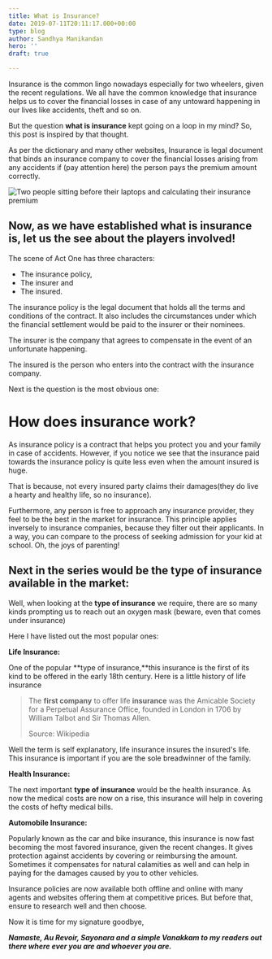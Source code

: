 ```yaml
---
title: What is Insurance?
date: 2019-07-11T20:11:17.000+00:00
type: blog
author: Sandhya Manikandan
hero: ''
draft: true

---
```

Insurance is the common lingo nowadays especially for two wheelers, given the recent regulations. We all have the common knowledge that insurance helps us to cover the financial losses in case of any untoward happening in our lives like accidents, theft and so on.

But the question **what is insurance** kept going on a loop in my mind? So, this post is inspired by that thought.

As per the dictionary and many other websites, Insurance is legal document that binds an insurance company to cover the financial losses arising from any accidents if (pay attention here) the person pays the premium amount correctly.

![Two people sitting before their laptops and calculating their insurance premium](/uploads/helloquence-5fNmWej4tAA-unsplash.jpg "Insurance")

## Now, as we have established what is insurance is, let us the see about the players involved!

The scene of Act One has three characters:

* The insurance policy,
* The insurer and
* The insured.

The insurance policy is the legal document that holds all the terms and conditions of the contract. It also includes the circumstances under which the financial settlement would be paid to the insurer or their nominees.

The insurer is the company that agrees to compensate in the event of an unfortunate happening.

The insured is the person who enters into the contract with the insurance company.

Next is the question is the most obvious one:

# How does insurance work?

As insurance policy is a contract that helps you protect you and your family in case of accidents. However, if you notice we see that the insurance paid towards the insurance policy is quite less even when the amount insured is huge.

That is because, not every insured party claims their damages(they do live a hearty and healthy life, so no insurance).

Furthermore, any person is free to approach any insurance provider, they feel to be the best in the market for insurance. This principle applies inversely to insurance companies, because they filter out their applicants. In a way, you can compare to the process of seeking admission for your kid at school. Oh, the joys of parenting!

## Next in the series would be the type of insurance available in the market:

Well, when looking at the **type of insurance** we require, there are so many kinds prompting us to reach out an oxygen mask (beware, even that comes under insurance)

Here I have listed out the most popular ones:

**Life Insurance:**

One of the popular **type of insurance,**this insurance is the first of its kind to be offered in the early 18th century. Here is a little history of life insurance

> The **first company** to offer life **insurance** was the Amicable Society for a Perpetual Assurance Office, founded in London in 1706 by William Talbot and Sir Thomas Allen.
>
> Source: Wikipedia

Well the term is self explanatory, life insurance insures the insured's life. This insurance is important if you are the sole breadwinner of the family.

**Health Insurance:**

The next important **type of insurance** would be the health insurance. As now the medical costs are now on a rise, this insurance will help in covering the costs of hefty medical bills.

**Automobile Insurance:**

Popularly known as the car and bike insurance, this insurance is now fast becoming the most favored insurance, given the recent changes. It gives protection against accidents by covering or reimbursing the amount. Sometimes it compensates for natural calamities as well and can help in paying for the damages caused by you to other vehicles.

Insurance policies are now available both offline and online with many agents and websites offering them at competitive prices. But before that, ensure to research well and then choose.

Now it is time for my signature goodbye,

**_Namaste, Au Revoir, Sayonara and a simple Vanakkam to my readers out there where ever you are and whoever you are._**